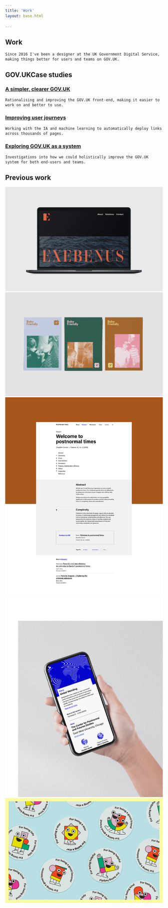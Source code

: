 ```yaml
---
title: 'Work'
layout: base.html

---
```



<section class="">
<div class="intro">
   <h1>Work</h1>
    
    Since 2016 I've been a designer at the UK Government Digital Service, making things better for users and teams on GOV.UK. 
     
</div> 
</section>

<section>
<div class="[ grid ] [ projects ]">
<div class="right">
   <h2><span class="gov-logo">GOV.UK</span>Case studies</h2>
   <h3 id="project-1"><a href="/template">A simpler, clearer GOV.UK</a></h3>
   
    Rationalising and improving the GOV.UK front-end, making it easier to work on and better to use.  

   <h3 id="project-2"><a href="/taxonomy">Improving user journeys</a></h3>

    Working with the IA and machine learning to automatically deploy links across thousands of pages.

   <h3 id="project-3"><a href="/content-types">Exploring GOV.UK as a system</a></h3>

    Investigations into how we could holistically improve the GOV.UK system for both end-users and teams.      

</div>
</div>
</section>

<section class="gallery">
<div class="[ grid ]">  
  <h2 class="right">Previous work</h2>
</div>


 <div class="grid">     
 
 <!-- <img  class="left-small" src="/assets/images/exebenus.png" alt="Exebenus logo mark">  -->
 <img  class="right-big" src="/assets/images/exebenus2.png" alt="Exebenus website treatment shown on a laptop"> 


<picture class="left-big">
    <source media="(min-width: 800px)" srcset="/assets/images/bf-postcards.png">
    <source media="(max-width: 400px)" srcset="/assets/images/bf-postcards-mob.png">
    <img src="/assets/images/bf-postcards.png" alt="Baby Friendly promotional postcards">
</picture> 

 <img  class="left-half" src="/assets/images/pnt1.png" alt="A man holds a mobile phone in his hand, showing a webpage from Post Normal Times"> 
 <img  class="right-half" src="/assets/images/pnt2.png" alt="A man holds a mobile phone in his hand, showing a webpage from Post Normal Times"> 

 <img  class="left-big" src="/assets/images/mission-patches.png" alt="Stickers for kids"> 

</div>
</section>




 